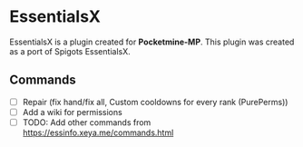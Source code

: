 # EssentialsX

EssentialsX is a plugin created for **Pocketmine-MP**. This plugin was created as a port of Spigots EssentialsX. 

## Commands
- [ ] Repair (fix hand/fix all, Custom cooldowns for every rank (PurePerms))
- [ ] Add a wiki for permissions
- [ ] TODO: Add other commands from https://essinfo.xeya.me/commands.html
